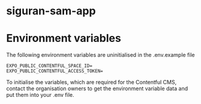 # siguran-sam-app

# Environment variables
The following environment variables are uninitialised in the .env.example file

    EXPO_PUBLIC_CONTENTFUL_SPACE_ID=
    EXPO_PUBLIC_CONTENTFUL_ACCESS_TOKEN=

To initialise the variables, which are required for the Contentful CMS, contact the organisation owners to get the environment variable data and put them into your .env file.